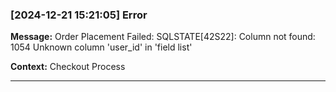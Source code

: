 ### [2024-12-21 15:21:05] Error

**Message:** Order Placement Failed: SQLSTATE[42S22]: Column not found: 1054 Unknown column &#039;user_id&#039; in &#039;field list&#039;

**Context:** Checkout Process

---

